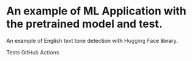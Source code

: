 # An example of ML Application with the pretrained model and test.
An example of English text tone detection with Hugging Face library.

Tests GitHub Actions
